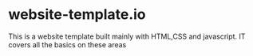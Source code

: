 # website-template.io
This is a  website template built mainly with HTML,CSS and javascript. IT covers all the basics on these areas
